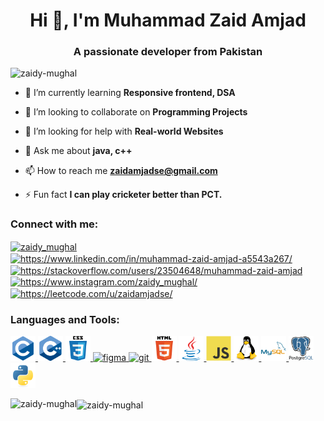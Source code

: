 <h1 align="center">Hi 👋, I'm Muhammad Zaid Amjad</h1>
<h3 align="center">A passionate developer from Pakistan</h3>

<p align="left"> <img src="https://komarev.com/ghpvc/?username=zaidy-mughal&label=Profile%20views&color=0e75b6&style=flat" alt="zaidy-mughal" /> </p>

- 🌱 I’m currently learning **Responsive frontend, DSA**

- 👯 I’m looking to collaborate on **Programming Projects**

- 🤝 I’m looking for help with **Real-world Websites**

- 💬 Ask me about **java, c++**

- 📫 How to reach me **zaidamjadse@gmail.com**

- ⚡ Fun fact **I can play cricketer better than PCT.**



<h3 align="left">Connect with me:</h3>
<p align="left">
<a href="https://twitter.com/zaidy_mughal" target="blank"><img align="center" src="https://raw.githubusercontent.com/rahuldkjain/github-profile-readme-generator/master/src/images/icons/Social/twitter.svg" alt="zaidy_mughal" height="30" width="40" /></a>
<a href="https://www.linkedin.com/in/muhammad-zaid-amjad-a5543a267/" target="blank"><img align="center" src="https://raw.githubusercontent.com/rahuldkjain/github-profile-readme-generator/master/src/images/icons/Social/linked-in-alt.svg" alt="https://www.linkedin.com/in/muhammad-zaid-amjad-a5543a267/" height="30" width="40" /></a>
<a href="https://stackoverflow.com/users/23504648/zaydecode" target="blank"><img align="center" src="https://raw.githubusercontent.com/rahuldkjain/github-profile-readme-generator/master/src/images/icons/Social/stack-overflow.svg" alt="https://stackoverflow.com/users/23504648/muhammad-zaid-amjad" height="30" width="40" /></a>
<a href="https://www.instagram.com/zaidy_mughal/" target="blank"><img align="center" src="https://raw.githubusercontent.com/rahuldkjain/github-profile-readme-generator/master/src/images/icons/Social/instagram.svg" alt="https://www.instagram.com/zaidy_mughal/" height="30" width="40" /></a>
<a href="https://leetcode.com/u/zaidamjadse/" target="blank"><img align="center" src="https://raw.githubusercontent.com/rahuldkjain/github-profile-readme-generator/master/src/images/icons/Social/leet-code.svg" alt="https://leetcode.com/u/zaidamjadse/" height="30" width="40" /></a>
</p>

<h3 align="left">Languages and Tools:</h3>
<p align="left"> <a href="https://www.cprogramming.com/" target="_blank" rel="noreferrer"> <img src="https://raw.githubusercontent.com/devicons/devicon/master/icons/c/c-original.svg" alt="c" width="40" height="40"/> </a> <a href="https://www.w3schools.com/cpp/" target="_blank" rel="noreferrer"> <img src="https://raw.githubusercontent.com/devicons/devicon/master/icons/cplusplus/cplusplus-original.svg" alt="cplusplus" width="40" height="40"/> </a> <a href="https://www.w3schools.com/css/" target="_blank" rel="noreferrer"> <img src="https://raw.githubusercontent.com/devicons/devicon/master/icons/css3/css3-original-wordmark.svg" alt="css3" width="40" height="40"/> </a> <a href="https://www.figma.com/" target="_blank" rel="noreferrer"> <img src="https://www.vectorlogo.zone/logos/figma/figma-icon.svg" alt="figma" width="40" height="40"/> </a> <a href="https://git-scm.com/" target="_blank" rel="noreferrer"> <img src="https://www.vectorlogo.zone/logos/git-scm/git-scm-icon.svg" alt="git" width="40" height="40"/> </a> <a href="https://www.w3.org/html/" target="_blank" rel="noreferrer"> <img src="https://raw.githubusercontent.com/devicons/devicon/master/icons/html5/html5-original-wordmark.svg" alt="html5" width="40" height="40"/> </a> <a href="https://www.java.com" target="_blank" rel="noreferrer"> <img src="https://raw.githubusercontent.com/devicons/devicon/master/icons/java/java-original.svg" alt="java" width="40" height="40"/> </a> <a href="https://developer.mozilla.org/en-US/docs/Web/JavaScript" target="_blank" rel="noreferrer"> <img src="https://raw.githubusercontent.com/devicons/devicon/master/icons/javascript/javascript-original.svg" alt="javascript" width="40" height="40"/> </a> <a href="https://www.linux.org/" target="_blank" rel="noreferrer"> <img src="https://raw.githubusercontent.com/devicons/devicon/master/icons/linux/linux-original.svg" alt="linux" width="40" height="40"/> </a> <a href="https://www.mysql.com/" target="_blank" rel="noreferrer"> <img src="https://raw.githubusercontent.com/devicons/devicon/master/icons/mysql/mysql-original-wordmark.svg" alt="mysql" width="40" height="40"/> </a> <a href="https://www.postgresql.org" target="_blank" rel="noreferrer"> <img src="https://raw.githubusercontent.com/devicons/devicon/master/icons/postgresql/postgresql-original-wordmark.svg" alt="postgresql" width="40" height="40"/> </a> <a href="https://www.python.org" target="_blank" rel="noreferrer"> <img src="https://raw.githubusercontent.com/devicons/devicon/master/icons/python/python-original.svg" alt="python" width="40" height="40"/> </a> </p>


<p><img align="left" src="https://github-readme-stats.vercel.app/api/top-langs?username=zaidy-mughal&show_icons=true&locale=en&layout=compact" alt="zaidy-mughal" /></p>
<p><img align="center" src="https://github-readme-streak-stats.herokuapp.com/?user=zaidy-mughal&" alt="zaidy-mughal" /></p>



<!---
zaidy-mughal/zaidy-mughal is a ✨ special ✨ repository because its `README.md` (this file) appears on your GitHub profile.
You can click the Preview link to take a look at your changes.
--->
